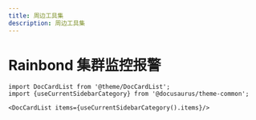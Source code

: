 ```yaml
---
title: 周边工具集
description: 周边工具集
---
```


# Rainbond 集群监控报警

```mdx-code-block
import DocCardList from '@theme/DocCardList';
import {useCurrentSidebarCategory} from '@docusaurus/theme-common';

<DocCardList items={useCurrentSidebarCategory().items}/>
```
